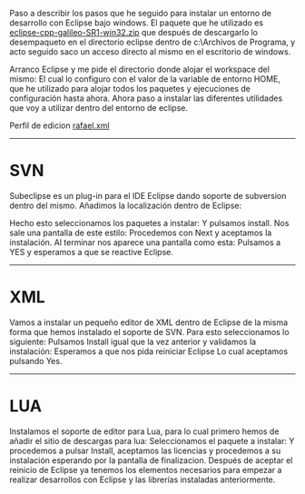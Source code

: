Paso a describir los pasos que he seguido para instalar un entorno de desarrollo con Eclipse bajo windows. El paquete que he utilizado es [eclipse-cpp-galileo-SR1-win32.zip](http://www.eclipse.org/downloads/download.php?file=/technology/epp/downloads/release/galileo/SR1/eclipse-cpp-galileo-SR1-win32.zip&url=http://ftp.man.poznan.pl/eclipse/technology/epp/downloads/release/galileo/SR1/eclipse-cpp-galileo-SR1-win32.zip&mirror_id=488) que después de descargarlo lo desempaqueto en el directorio eclipse dentro de c:\Archivos de Programa\, y acto seguido saco un acceso directo al mismo en el escritorio de windows.

Arranco Eclipse y me pide el directorio donde alojar el workspace del mismo:
El cual lo configuro con el valor de la variable de entorno HOME, que he utilizado para alojar todos los paquetes y ejecuciones de configuración hasta ahora.
Ahora paso a instalar las diferentes utilidades que voy a utilizar dentro del entorno de eclipse.

Perfil de edicion [rafael.xml](http://www.telefonica.net/web2/yque/files/rafael.xml)



---

# SVN #
Subeclipse es un plug-in para el IDE Eclipse dando soporte de subversion dentro del mismo. Añadimos la localización dentro de Eclipse:

Hecho esto seleccionamos los paquetes a instalar:
Y pulsamos install. Nos sale una pantalla de este estilo:
Procedemos con Next y aceptamos la instalación. Al terminar nos aparece una pantalla como esta:
Pulsamos a YES y esperamos a que se reactive Eclipse.


---

# XML #
Vamos a instalar un pequeño editor de XML dentro de Eclipse de la misma forma que hemos instalado el soporte de SVN.
Para esto seleccionamos lo siguiente:
Pulsamos Install igual que la vez anterior y validamos la instalación:
Esperamos a que nos pida reiniciar Eclipse
Lo cual aceptamos pulsando Yes.


---

# LUA #
Instalamos el soporte de editor para Lua, para lo cual primero hemos de añadir el sitio de descargas para lua:
Seleccionamos el paquete a instalar:
Y procedemos a pulsar Install, aceptamos las licencias y procedemos a su instalación esperando por la pantalla de finalizacion.
Después de aceptar el reinicio de Eclipse ya tenemos los elementos necesarios para empezar a realizar desarrollos con Eclipse y las librerías instaladas anteriormente.